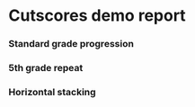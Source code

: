 # Cutscores demo report

### Standard grade progression
<div data-pym-src="https://literasee.github.io/cutscores-viz/i.html?student=standard"></div>

### 5th grade repeat
<div class="full-width" data-pym-src="https://literasee.github.io/cutscores-viz/i.html?student=standard"></div>

### Horizontal stacking
<div class="full-width">
    <div style="display: inline-block" data-pym-src="https://literasee.github.io/cutscores-viz/i.html"></div>
    <div style="display: inline-block" data-pym-src="https://literasee.github.io/cutscores-viz/i.html?student=skipped"></div>
    <div style="display: inline-block" data-pym-src="https://literasee.github.io/cutscores-viz/i.html?student=split"></div>
</div>